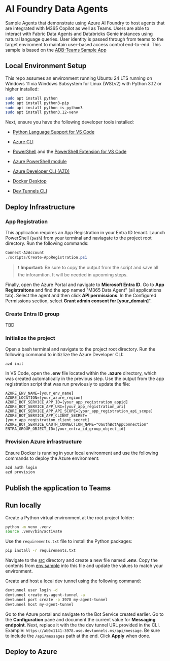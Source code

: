 # AI Foundry Data Agents

Sample Agents that demonstrate using Azure AI Foundry to host agents that are integrated with M365 Copilot as well as Teams. Users are able to interact with Fabric Data Agents and Databricks Genie instances using natural language queries. User identity is passed through from teams to the target enviroment to maintain user-based access control end-to-end. This sample is based on the [ADB-Teams Sample App](https://github.com/Azure-Samples/AI-Foundry-Connections/blob/main/src/samples/adb_aifoundry_teams/README.md)

## Local Environment Setup

This repo assumes an environment running Ubuntu 24 LTS running on Windows 11 via Windows Subsystem for Linux (WSLv2) with Python 3.12 or higher installed:

```bash
sudo apt install python
sudo apt install python3-pip
sudo apt install python-is-python3
sudo apt install python3.12-venv
```

Next, ensure you have the following developer tools installed:

* [Python Language Support for VS Code](https://marketplace.visualstudio.com/items/?itemName=ms-python.python)

* [Azure CLI](https://learn.microsoft.com/en-us/cli/azure/install-azure-cli)

* [PowerShell](https://learn.microsoft.com/en-us/powershell/scripting/install/install-ubuntu?view=powershell-7.5) and the [PowerShell Extension for VS Code](https://marketplace.visualstudio.com/items?itemName=ms-vscode.PowerShell)

* [Azure PowerShell module](https://learn.microsoft.com/en-us/powershell/azure/install-azps-linux?view=azps-14.3.0)

* [Azure Developer CLI (AZD)](https://learn.microsoft.com/en-us/azure/developer/azure-developer-cli/install-azd?tabs=winget-windows%2Cbrew-mac%2Cscript-linux&pivots=os-linux)

* [Docker Desktop](https://docs.docker.com/desktop/setup/install/windows-install/)

* [Dev Tunnels CLI](https://learn.microsoft.com/en-us/azure/developer/dev-tunnels/get-started?tabs=linux)

## Deploy Infrastructure

### App Registration

This application requires an App Registration in your Entra ID tenant. Launch PowerShell (`pwsh`) from your terminal and naviagate to the project root directory. Run the following commands:

```powershell
Connect-AzAccount
./scripts/Create-AppRegistration.ps1
```

> ❗ **Important:** Be sure to copy the output from the script and save all the inforamtion. It will be needed in upcoming steps.

Finally, open the Azure Portal and navigate to **Microsoft Entra ID**. Go to **App Registraitons** and find the app named "M365 Data Agent" (all applications tab). Select the agent and then click **API permissions**. In the Configured Permissions section, select **Grant admin consent for [your_domain]**".

### Create Entra ID group

TBD

### Initialize the project

Open a bash terminal and navigate to the project root directory. Run the following command to initizlize the Azure Developer CLI:

`azd init`

In VS Code, open the **.env** file located within the **.azure** directory, which was created automatically in the previous step. Use the output from the app registration script that was run previously to update the file:

```dotenv
AZURE_ENV_NAME=[your_env_name]
AZURE_LOCATION=[your_azure_region]
AZURE_BOT_SERVICE_APP_ID=[your_app_registration_appid]
AZURE_BOT_SERVICE_APP_URI=[your_app_registration_uri]
AZURE_BOT_SERVICE_APP_API_SCOPE=[your_app_registration_api_scope]
AZURE_BOT_SERVICE_APP_CLIENT_SECRET=[your_app_registration_client_secret]
AZURE_BOT_SERVICE_OAUTH_CONNECTION_NAME="OauthBotAppConnection"
ENTRA_GROUP_OBJECT_ID=[your_entra_id_group_object_id]
```

### Provision Azure infrastructure

Ensure Docker is running in your local environment and use the following commands to deploy the Azure environment:

```bash
azd auth login
azd provision
```

## Publish the application to Teams



## Run locally

Create a Python virtual environment at the root project folder:

```bash
python -m venv .venv
source .venv/bin/activate
```

Use the `requirements.txt` file to install the Python packages:

```bash
pip install -r requirements.txt
```

Navigate to the [src](/src/) directory and create a new file named **.env**. Copy the contents from [env.sample](/src/env.sample) into this file and update the values to match your environment.

Create and host a local dev tunnel using the following command:

```bash
devtunnel user login -d
devtunnel create my-agent-tunnel -a
devtunnel port create -p 3978 my-agent-tunnel
devtunnel host my-agent-tunnel
```

Go to the Azure portal and navigate to the Bot Service created earlier. Go to the **Configuration** pane and document the current value for **Messaging endpoint**. Next, replace it with the the dev tunnel URL provided in the CLI. Example: `https://ab0x1141-3978.use.devtunnels.ms/api/message`. Be sure to include the `/api/messages` path at the end. Click **Apply** when done.

## Deploy to Azure


